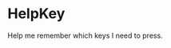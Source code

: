 # HelpKey

Help me remember which keys I need to press.
<!--stackedit_data:
eyJoaXN0b3J5IjpbLTE5ODIwNDA3OTNdfQ==
-->